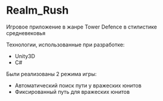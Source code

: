 # Realm_Rush
 
Игровое приложение в жанре Tower Defence в стилистике средневековья

Технологии, использованные при разработке:

- Unity3D
- C#

Были реализованы 2 режима игры:

- Автоматический поиск пути у вражеских юнитов
- Фиксированный путь для вражеских юнитов
